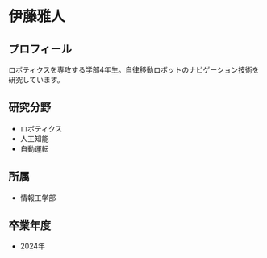 # 伊藤雅人

## プロフィール

ロボティクスを専攻する学部4年生。自律移動ロボットのナビゲーション技術を研究しています。

## 研究分野

- ロボティクス
- 人工知能
- 自動運転

## 所属

- 情報工学部

## 卒業年度

- 2024年
